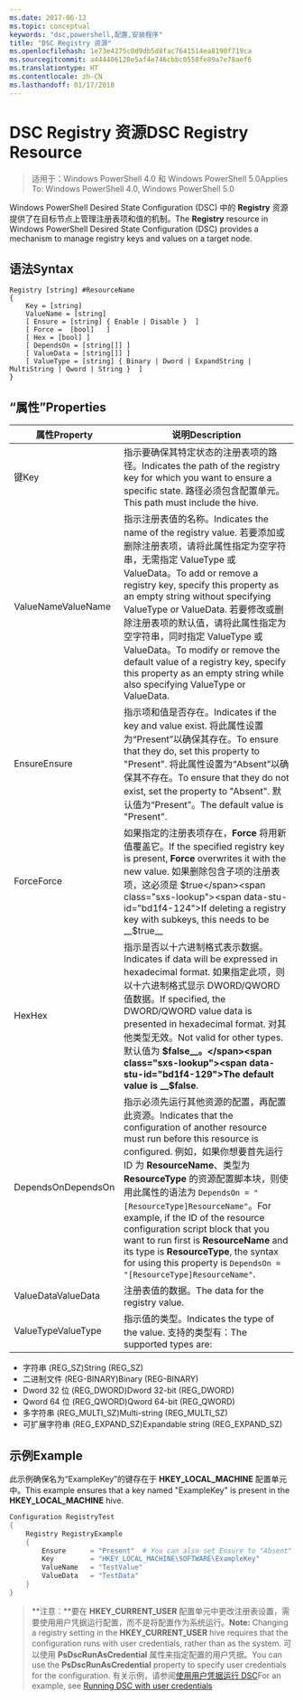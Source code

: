 ```yaml
---
ms.date: 2017-06-12
ms.topic: conceptual
keywords: "dsc,powershell,配置,安装程序"
title: "DSC Registry 资源"
ms.openlocfilehash: 1e73e4275c0d9db5d8fac7641514ea8190f719ca
ms.sourcegitcommit: a444406120e5af4e746cbbc0558fe89a7e78aef6
ms.translationtype: HT
ms.contentlocale: zh-CN
ms.lasthandoff: 01/17/2018
---
```

# <a name="dsc-registry-resource"></a><span data-ttu-id="bd1f4-103">DSC Registry 资源</span><span class="sxs-lookup"><span data-stu-id="bd1f4-103">DSC Registry Resource</span></span>

> <span data-ttu-id="bd1f4-104">适用于：Windows PowerShell 4.0 和 Windows PowerShell 5.0</span><span class="sxs-lookup"><span data-stu-id="bd1f4-104">Applies To: Windows PowerShell 4.0, Windows PowerShell 5.0</span></span>

<span data-ttu-id="bd1f4-105">Windows PowerShell Desired State Configuration (DSC) 中的 **Registry** 资源提供了在目标节点上管理注册表项和值的机制。</span><span class="sxs-lookup"><span data-stu-id="bd1f4-105">The **Registry** resource in Windows PowerShell Desired State Configuration (DSC) provides a mechanism to manage registry keys and values on a target node.</span></span>

## <a name="syntax"></a><span data-ttu-id="bd1f4-106">语法</span><span class="sxs-lookup"><span data-stu-id="bd1f4-106">Syntax</span></span>

```
Registry [string] #ResourceName
{
    Key = [string]
    ValueName = [string]
    [ Ensure = [string] { Enable | Disable }  ]
    [ Force =  [bool]   ]
    [ Hex = [bool] ]
    [ DependsOn = [string[]] ]
    [ ValueData = [string[]] ]
    [ ValueType = [string] { Binary | Dword | ExpandString | MultiString | Qword | String }  ]
}
```

## <a name="properties"></a><span data-ttu-id="bd1f4-107">“属性”</span><span class="sxs-lookup"><span data-stu-id="bd1f4-107">Properties</span></span>
|  <span data-ttu-id="bd1f4-108">属性</span><span class="sxs-lookup"><span data-stu-id="bd1f4-108">Property</span></span>  |  <span data-ttu-id="bd1f4-109">说明</span><span class="sxs-lookup"><span data-stu-id="bd1f4-109">Description</span></span>   | 
|---|---| 
| <span data-ttu-id="bd1f4-110">键</span><span class="sxs-lookup"><span data-stu-id="bd1f4-110">Key</span></span>| <span data-ttu-id="bd1f4-111">指示要确保其特定状态的注册表项的路径。</span><span class="sxs-lookup"><span data-stu-id="bd1f4-111">Indicates the path of the registry key for which you want to ensure a specific state.</span></span> <span data-ttu-id="bd1f4-112">路径必须包含配置单元。</span><span class="sxs-lookup"><span data-stu-id="bd1f4-112">This path must include the hive.</span></span>| 
| <span data-ttu-id="bd1f4-113">ValueName</span><span class="sxs-lookup"><span data-stu-id="bd1f4-113">ValueName</span></span>| <span data-ttu-id="bd1f4-114">指示注册表值的名称。</span><span class="sxs-lookup"><span data-stu-id="bd1f4-114">Indicates the name of the registry value.</span></span> <span data-ttu-id="bd1f4-115">若要添加或删除注册表项，请将此属性指定为空字符串，无需指定 ValueType 或 ValueData。</span><span class="sxs-lookup"><span data-stu-id="bd1f4-115">To add or remove a registry key, specify this property as an empty string without specifying ValueType or ValueData.</span></span> <span data-ttu-id="bd1f4-116">若要修改或删除注册表项的默认值，请将此属性指定为空字符串，同时指定 ValueType 或 ValueData。</span><span class="sxs-lookup"><span data-stu-id="bd1f4-116">To modify or remove the default value of a registry key, specify this property as an empty string while also specifying ValueType or ValueData.</span></span>| 
| <span data-ttu-id="bd1f4-117">Ensure</span><span class="sxs-lookup"><span data-stu-id="bd1f4-117">Ensure</span></span>| <span data-ttu-id="bd1f4-118">指示项和值是否存在。</span><span class="sxs-lookup"><span data-stu-id="bd1f4-118">Indicates if the key and value exist.</span></span> <span data-ttu-id="bd1f4-119">将此属性设置为“Present”以确保其存在。</span><span class="sxs-lookup"><span data-stu-id="bd1f4-119">To ensure that they do, set this property to "Present".</span></span> <span data-ttu-id="bd1f4-120">将此属性设置为“Absent”以确保其不存在。</span><span class="sxs-lookup"><span data-stu-id="bd1f4-120">To ensure that they do not exist, set the property to "Absent".</span></span> <span data-ttu-id="bd1f4-121">默认值为“Present”。</span><span class="sxs-lookup"><span data-stu-id="bd1f4-121">The default value is "Present".</span></span>| 
| <span data-ttu-id="bd1f4-122">Force</span><span class="sxs-lookup"><span data-stu-id="bd1f4-122">Force</span></span>| <span data-ttu-id="bd1f4-123">如果指定的注册表项存在，__Force__ 将用新值覆盖它。</span><span class="sxs-lookup"><span data-stu-id="bd1f4-123">If the specified registry key is present, __Force__ overwrites it with the new value.</span></span> <span data-ttu-id="bd1f4-124">如果删除包含子项的注册表项，这必须是 $true</span><span class="sxs-lookup"><span data-stu-id="bd1f4-124">If deleting a registry key with subkeys, this needs to be __$true__</span></span>| 
| <span data-ttu-id="bd1f4-125">Hex</span><span class="sxs-lookup"><span data-stu-id="bd1f4-125">Hex</span></span>| <span data-ttu-id="bd1f4-126">指示是否以十六进制格式表示数据。</span><span class="sxs-lookup"><span data-stu-id="bd1f4-126">Indicates if data will be expressed in hexadecimal format.</span></span> <span data-ttu-id="bd1f4-127">如果指定此项，则以十六进制格式显示 DWORD/QWORD 值数据。</span><span class="sxs-lookup"><span data-stu-id="bd1f4-127">If specified, the DWORD/QWORD value data is presented in hexadecimal format.</span></span> <span data-ttu-id="bd1f4-128">对其他类型无效。</span><span class="sxs-lookup"><span data-stu-id="bd1f4-128">Not valid for other types.</span></span> <span data-ttu-id="bd1f4-129">默认值为 __$false__。</span><span class="sxs-lookup"><span data-stu-id="bd1f4-129">The default value is __$false__.</span></span>| 
| <span data-ttu-id="bd1f4-130">DependsOn</span><span class="sxs-lookup"><span data-stu-id="bd1f4-130">DependsOn</span></span>| <span data-ttu-id="bd1f4-131">指示必须先运行其他资源的配置，再配置此资源。</span><span class="sxs-lookup"><span data-stu-id="bd1f4-131">Indicates that the configuration of another resource must run before this resource is configured.</span></span> <span data-ttu-id="bd1f4-132">例如，如果你想要首先运行 ID 为 __ResourceName__、类型为 __ResourceType__ 的资源配置脚本块，则使用此属性的语法为 `DependsOn = "[ResourceType]ResourceName"`。</span><span class="sxs-lookup"><span data-stu-id="bd1f4-132">For example, if the ID of the resource configuration script block that you want to run first is __ResourceName__ and its type is __ResourceType__, the syntax for using this property is `DependsOn = "[ResourceType]ResourceName"`.</span></span>| 
| <span data-ttu-id="bd1f4-133">ValueData</span><span class="sxs-lookup"><span data-stu-id="bd1f4-133">ValueData</span></span>| <span data-ttu-id="bd1f4-134">注册表值的数据。</span><span class="sxs-lookup"><span data-stu-id="bd1f4-134">The data for the registry value.</span></span>| 
| <span data-ttu-id="bd1f4-135">ValueType</span><span class="sxs-lookup"><span data-stu-id="bd1f4-135">ValueType</span></span>| <span data-ttu-id="bd1f4-136">指示值的类型。</span><span class="sxs-lookup"><span data-stu-id="bd1f4-136">Indicates the type of the value.</span></span> <span data-ttu-id="bd1f4-137">支持的类型有：</span><span class="sxs-lookup"><span data-stu-id="bd1f4-137">The supported types are:</span></span> 
<ul><li><span data-ttu-id="bd1f4-138">字符串 (REG_SZ)</span><span class="sxs-lookup"><span data-stu-id="bd1f4-138">String (REG_SZ)</span></span></li>


<li><span data-ttu-id="bd1f4-139">二进制文件 (REG-BINARY)</span><span class="sxs-lookup"><span data-stu-id="bd1f4-139">Binary (REG-BINARY)</span></span></li>


<li><span data-ttu-id="bd1f4-140">Dword 32 位 (REG_DWORD)</span><span class="sxs-lookup"><span data-stu-id="bd1f4-140">Dword 32-bit (REG_DWORD)</span></span></li>


<li><span data-ttu-id="bd1f4-141">Qword 64 位 (REG_QWORD)</span><span class="sxs-lookup"><span data-stu-id="bd1f4-141">Qword 64-bit (REG_QWORD)</span></span></li>


<li><span data-ttu-id="bd1f4-142">多字符串 (REG_MULTI_SZ)</span><span class="sxs-lookup"><span data-stu-id="bd1f4-142">Multi-string (REG_MULTI_SZ)</span></span></li>


<li><span data-ttu-id="bd1f4-143">可扩展字符串 (REG_EXPAND_SZ)</span><span class="sxs-lookup"><span data-stu-id="bd1f4-143">Expandable string (REG_EXPAND_SZ)</span></span></li></ul>

## <a name="example"></a><span data-ttu-id="bd1f4-144">示例</span><span class="sxs-lookup"><span data-stu-id="bd1f4-144">Example</span></span>
<span data-ttu-id="bd1f4-145">此示例确保名为“ExampleKey”的键存在于 **HKEY\_LOCAL\_MACHINE** 配置单元中。</span><span class="sxs-lookup"><span data-stu-id="bd1f4-145">This example ensures that a key named "ExampleKey" is present in the **HKEY\_LOCAL\_MACHINE** hive.</span></span>
```powershell
Configuration RegistryTest
{
    Registry RegistryExample
    {
        Ensure      = "Present"  # You can also set Ensure to "Absent"
        Key         = "HKEY_LOCAL_MACHINE\SOFTWARE\ExampleKey"
        ValueName   = "TestValue"
        ValueData   = "TestData"
    }
}
```

><span data-ttu-id="bd1f4-146">**注意：**要在 **HKEY\_CURRENT\_USER** 配置单元中更改注册表设置，需要使用用户凭据运行配置，而不是将配置作为系统运行。</span><span class="sxs-lookup"><span data-stu-id="bd1f4-146">**Note:** Changing a registry setting in the **HKEY\_CURRENT\_USER** hive requires that the configuration runs with user credentials, rather than as the system.</span></span>
><span data-ttu-id="bd1f4-147">可以使用 **PsDscRunAsCredential** 属性来指定配置的用户凭据。</span><span class="sxs-lookup"><span data-stu-id="bd1f4-147">You can use the **PsDscRunAsCredential** property to specify user credentials for the configuration.</span></span> <span data-ttu-id="bd1f4-148">有关示例，请参阅[使用用户凭据运行 DSC](runAsUser.md)</span><span class="sxs-lookup"><span data-stu-id="bd1f4-148">For an example, see [Running DSC with user credentials](runAsUser.md)</span></span>



